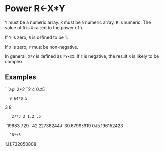 <div style="display: none;">
  *
</div>






<h1 class="heading"><span class="name">Power</span> <span class="command">R←X*Y</span></h1>



`Y` must be a numeric array.  `X` must be a numeric array.  `R` is numeric.  The value of `R` is `X` raised to the power of `Y`.


If `Y` is zero, `R` is defined to be 1.


If `X` is zero, `Y` must be non-negative.


In general, `X*Y` is defined as `*Y×⍟X`. If `X` is negative, the result `R` is likely to be complex.

<h2 class="example">Examples</h2>
```apl
      2*2 ¯2
4 0.25
 
      9 64*0.5
3 8
 
      ¯27*3 2 1.2 .5
¯19683 729 ¯42.22738244J¯30.67998919 0J5.196152423

      ¯8*÷3
1J1.732050808

```



